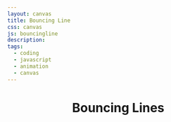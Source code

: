 ```yaml
---
layout: canvas
title: Bouncing Line
css: canvas
js: bouncingline
description:
tags:
  - coding
  - javascript
  - animation
  - canvas
---
```


<div class="main">
    <header>
      <h1>Bouncing Lines</h1>
    </header>
    <section>
      <canvas id="myCanvas">
      <script src="bouncingLine.js"></script>
    </canvas>
    </section>
  </div>
